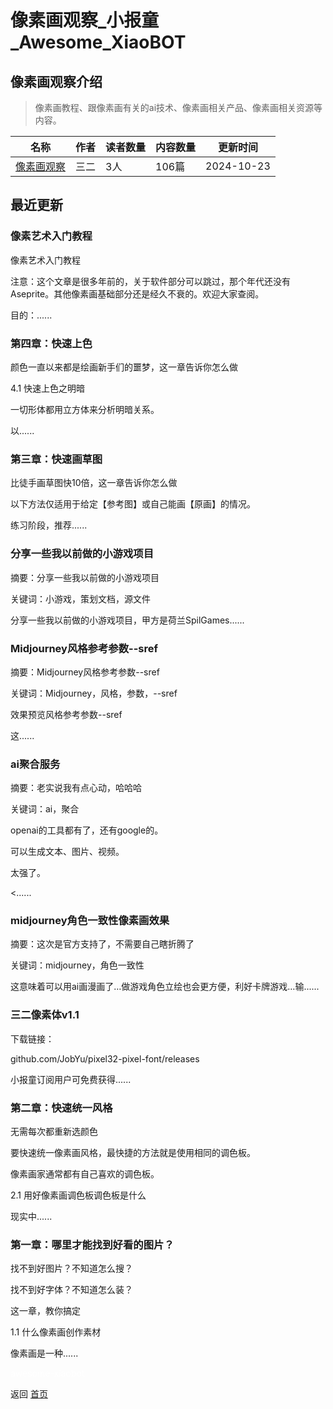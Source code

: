 # 像素画观察_小报童_Awesome_XiaoBOT

## 像素画观察介绍
> 像素画教程、跟像素画有关的ai技术、像素画相关产品、像素画相关资源等内容。  
  


|名称|作者|读者数量|内容数量|更新时间|
|---|---|---|---|---|
|[像素画观察](https://xiaobot.net/p/pixelart?refer=0b133df9-27dc-423b-8101-639049001c13)|三二|3人|106篇|2024-10-23|

## 最近更新
### 像素艺术入门教程

像素艺术入门教程

注意：这个文章是很多年前的，关于软件部分可以跳过，那个年代还没有Aseprite。其他像素画基础部分还是经久不衰的。欢迎大家查阅。

目的：......

### 第四章：快速上色

颜色一直以来都是绘画新手们的噩梦，这一章告诉你怎么做

4.1 快速上色之明暗

一切形体都用立方体来分析明暗关系。

以......

### 第三章：快速画草图

比徒手画草图快10倍，这一章告诉你怎么做

以下方法仅适用于给定【参考图】或自己能画【原画】的情况。

练习阶段，推荐......

### 分享一些我以前做的小游戏项目

摘要：分享一些我以前做的小游戏项目

关键词：小游戏，策划文档，源文件

分享一些我以前做的小游戏项目，甲方是荷兰SpilGames......

### Midjourney风格参考参数--sref

摘要：Midjourney风格参考参数--sref

关键词：Midjourney，风格，参数，--sref

效果预览风格参考参数--sref

这......

### ai聚合服务

摘要：老实说我有点心动，哈哈哈

关键词：ai，聚合

openai的工具都有了，还有google的。

可以生成文本、图片、视频。

太强了。

<......

### midjourney角色一致性像素画效果

摘要：这次是官方支持了，不需要自己瞎折腾了

关键词：midjourney，角色一致性

这意味着可以用ai画漫画了…做游戏角色立绘也会更方便，利好卡牌游戏…输......

### 三二像素体v1.1

下载链接：

github.com/JobYu/pixel32-pixel-font/releases

小报童订阅用户可免费获得......

### 第二章：快速统一风格

无需每次都重新选颜色

要快速统一像素画风格，最快捷的方法就是使用相同的调色板。

像素画家通常都有自己喜欢的调色板。

2.1 用好像素画调色板调色板是什么

现实中......

### 第一章：哪里才能找到好看的图片？

找不到好图片？不知道怎么搜？

找不到好字体？不知道怎么装？

这一章，教你搞定

1.1 什么像素画创作素材

像素画是一种......


<a href="https://github.com/Reno9527/awesome-xiaobot" style="color: white; text-decoration: none;">awesome-xiaobot</a>

返回 [首页](../README.md)
